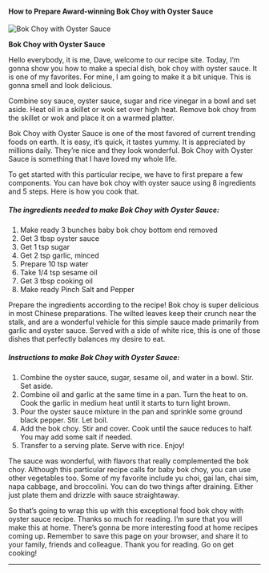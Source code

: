             

#### How to Prepare Award-winning Bok Choy with Oyster Sauce

![Bok Choy with Oyster Sauce](https://img-global.cpcdn.com/recipes/bd197e5990301d6c/751x532cq70/bok-choy-with-oyster-sauce-recipe-main-photo.jpg)

**Bok Choy with Oyster Sauce**

Hello everybody, it is me, Dave, welcome to our recipe site. Today, I’m gonna show you how to make a special dish, bok choy with oyster sauce. It is one of my favorites. For mine, I am going to make it a bit unique. This is gonna smell and look delicious.

Combine soy sauce, oyster sauce, sugar and rice vinegar in a bowl and set aside. Heat oil in a skillet or wok set over high heat. Remove bok choy from the skillet or wok and place it on a warmed platter.

Bok Choy with Oyster Sauce is one of the most favored of current trending foods on earth. It is easy, it’s quick, it tastes yummy. It is appreciated by millions daily. They’re nice and they look wonderful. Bok Choy with Oyster Sauce is something that I have loved my whole life.

To get started with this particular recipe, we have to first prepare a few components. You can have bok choy with oyster sauce using 8 ingredients and 5 steps. Here is how you cook that.

##### The ingredients needed to make Bok Choy with Oyster Sauce:

1.  Make ready 3 bunches baby bok choy bottom end removed
2.  Get 3 tbsp oyster sauce
3.  Get 1 tsp sugar
4.  Get 2 tsp garlic, minced
5.  Prepare 10 tsp water
6.  Take 1/4 tsp sesame oil
7.  Get 3 tbsp cooking oil
8.  Make ready Pinch Salt and Pepper

Prepare the ingredients according to the recipe! Bok choy is super delicious in most Chinese preparations. The wilted leaves keep their crunch near the stalk, and are a wonderful vehicle for this simple sauce made primarily from garlic and oyster sauce. Served with a side of white rice, this is one of those dishes that perfectly balances my desire to eat.

##### Instructions to make Bok Choy with Oyster Sauce:

1.  Combine the oyster sauce, sugar, sesame oil, and water in a bowl. Stir. Set aside.
2.  Combine oil and garlic at the same time in a pan. Turn the heat to on. Cook the garlic in medium heat until it starts to turn light brown.
3.  Pour the oyster sauce mixture in the pan and sprinkle some ground black pepper. Stir. Let boil.
4.  Add the bok choy. Stir and cover. Cook until the sauce reduces to half. You may add some salt if needed.
5.  Transfer to a serving plate. Serve with rice. Enjoy!

The sauce was wonderful, with flavors that really complemented the bok choy. Although this particular recipe calls for baby bok choy, you can use other vegetables too. Some of my favorite include yu choi, gai lan, chai sim, napa cabbage, and broccolini. You can do two things after draining. Either just plate them and drizzle with sauce straightaway.

So that’s going to wrap this up with this exceptional food bok choy with oyster sauce recipe. Thanks so much for reading. I’m sure that you will make this at home. There’s gonna be more interesting food at home recipes coming up. Remember to save this page on your browser, and share it to your family, friends and colleague. Thank you for reading. Go on get cooking!

* * *